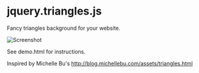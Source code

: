 # jquery.triangles.js

Fancy triangles background for your website.

![Screenshot](https://raw.github.com/bigwhoop/jquery.triangles.js/master/screenshot.png)

See demo.html for instructions.

Inspired by Michelle Bu's http://blog.michellebu.com/assets/triangles.html